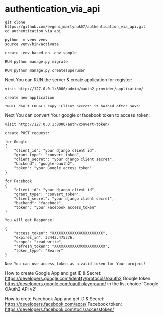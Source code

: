 # authentication_via_api

```shell
git clone https://github.com/evgenijmartynuk07/authentication_via_api.git
cd authentication_via_api

python -m venv venv
source venv/bin/activate

create .env based on .env.sample

RUN python manage.py migrate

RUN python manage.py createsuperuser

```

Next You can RUN the server & create application for register:
```shell
visit http://127.0.0.1:8000/admin/oauth2_provider/application/

create new application

*NOTE don`t FORGET copy 'Client secret' it hashed after save!

```

Next You can convert Your google or facebook token to access_token:
```shell
visit http://127.0.0.1:8000/auth/convert-token/

create POST request:

for Google
{
	"client_id": "your django client id",
	"grant_type": "convert_token",
	"client_secret": "your django client secret",
	"backend": "google-oauth2",
	"token": "your Google access_token"
}

for Facebook
{
	"client_id": "your django client id",
	"grant_type": "convert_token",
	"client_secret": "your django client secret",
	"backend": "facebook",
	"token": "your Facebook access_token"
}

You will get Response:

{
    "access_token": "XXXXXXXXXXXXXXXXXXXXXXX",
    "expires_in": 33443.475376,
    "scope": "read write",
    "refresh_token": "XXXXXXXXXXXXXXXXXXXXXXX",
    "token_type": "Bearer"
}

Now You can use access_token as a valid token for Your project!

```

How to create Google App and get ID & Secret:
https://developers.google.com/identity/protocols/oauth2
Google token: https://developers.google.com/oauthplayground/
in the list choice 'Google OAuth2 API v2'

How to crete Facebook App and get ID & Secret:
https://developers.facebook.com/apps/
Facebook token: https://developers.facebook.com/tools/accesstoken/

